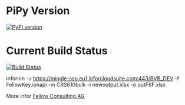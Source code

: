 # PiPy Version 
[![PyPI version](https://badge.fury.io/py/inforion.svg)](https://badge.fury.io/py/inforion)

# Current Build Status

[![Build Status](https://dev.azure.com/InforOS/InforION/_apis/build/status/dajor.inforion?branchName=master)](https://dev.azure.com/InforOS/InforION/_build/latest?definitionId=2&branchName=master)



inforion -u https://mingle-sso.eu1.inforcloudsuite.com:443/BVB_DEV -f FellowKey.ionapi -m CRS610bulk -i newoutput.xlsx -o outF6F.xlsx


More infor [Fellow Consulting AG](https://www.fellow-consulting.com/)

